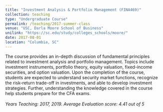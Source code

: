 ```yaml
---
title: "Investment Analysis & Portfolio Management (FINA469)"
collection: teaching
type: "Undergraduate Course"
permalink: /teaching/2017-summer-class
venue: "USC, Darla Moore School of Business"
unilink: "https://sc.edu/study/colleges_schools/moore/"
date: 2017-08-01
location: "Columbia, SC"
---
```

The course provides an in-depth discussion of fundamental principles related to investment analysis and portfolio management. Topics include investment instruments, portfolio theory, equity valuation, fixed-income securities, and option valuation. Upon the completion of the course, students are expected to understand security market functions, recognize the risk-return trade-off in investments, and able to develop investment strategies. Further, understanding the knowledge covered in the course help students prepare for the CFA exams. <br/> <br/> *Years Teaching: 2017, 2019. Average Evaluation score: 4.41 out of 5*